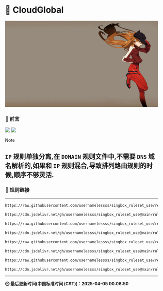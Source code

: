 
# 🧸 CloudGlobal
![](https://raw.githubusercontent.com/usernamelessss/picture-bed/main/images/202504042256831.jpg)
### 📣 前言
![](https://shields.io/badge/-移除重复规则-ff69b4) ![](https://shields.io/badge/-IP&nbsp;规则单独存放不与&nbsp;DOMAIN&nbsp;等混合-green)
> [!NOTE]
**`IP` 规则单独分离,在 `DOMAIN` 规则文件中,不需要 `DNS` 域名解析的,如果和 `IP` 规则混合,导致排列路由规则的时候,顺序不够灵活.**
---

###  🔗 规则链接
---

```url
https://raw.githubusercontent.com/usernamelessss/singbox_ruleset_use/refs/heads/main/rule/CloudGlobal/CloudGlobal_IP.json
```

```url
https://cdn.jsdelivr.net/gh/usernamelessss/singbox_ruleset_use@main/rule/CloudGlobal/CloudGlobal_IP.json
```

```url
https://raw.githubusercontent.com/usernamelessss/singbox_ruleset_use/refs/heads/main/rule/CloudGlobal/CloudGlobal_IP.srs
```

```url
https://cdn.jsdelivr.net/gh/usernamelessss/singbox_ruleset_use@main/rule/CloudGlobal/CloudGlobal_IP.srs
```

```url
https://raw.githubusercontent.com/usernamelessss/singbox_ruleset_use/refs/heads/main/rule/CloudGlobal/CloudGlobal_No_IP.json
```

```url
https://cdn.jsdelivr.net/gh/usernamelessss/singbox_ruleset_use@main/rule/CloudGlobal/CloudGlobal_No_IP.json
```

```url
https://raw.githubusercontent.com/usernamelessss/singbox_ruleset_use/refs/heads/main/rule/CloudGlobal/CloudGlobal_No_IP.srs
```

```url
https://cdn.jsdelivr.net/gh/usernamelessss/singbox_ruleset_use@main/rule/CloudGlobal/CloudGlobal_No_IP.srs
```

---
**⏲️ 最后更新时间(中国标准时间 (CST))：2025-04-05 00:06:50**